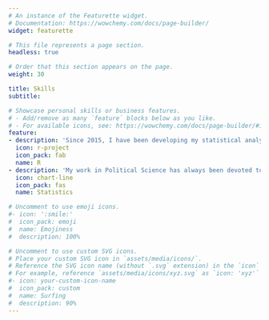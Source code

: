 ```yaml
---
# An instance of the Featurette widget.
# Documentation: https://wowchemy.com/docs/page-builder/
widget: featurette

# This file represents a page section.
headless: true

# Order that this section appears on the page.
weight: 30

title: Skills
subtitle:

# Showcase personal skills or business features.
# - Add/remove as many `feature` blocks below as you like.
# - For available icons, see: https://wowchemy.com/docs/page-builder/#icons
feature:
- description: 'Since 2015, I have been developing my statistical analysis using R. More recently, I am also using <a href = "https://rmarkdown.rstudio.com/" target="_blank" rel="noopener noreferrer" style="color: #F76F8E">Rmarkdown</a>  to develop my quantitative reports, presentations, and this website.'
  icon: r-project
  icon_pack: fab
  name: R
- description: 'My work in Political Science has always been devoted to statistical analysis. I begin with OLS models with **interactions**, explore **multinomial probit** in the masters, now, I aim to implement in my dissertation **time-series** analysis.'
  icon: chart-line
  icon_pack: fas
  name: Statistics

# Uncomment to use emoji icons.
#- icon: ':smile:'
#  icon_pack: emoji
#  name: Emojiness
#  description: 100% 

# Uncomment to use custom SVG icons.
# Place your custom SVG icon in `assets/media/icons/`.
# Reference the SVG icon name (without `.svg` extension) in the `icon` field.
# For example, reference `assets/media/icons/xyz.svg` as `icon: 'xyz'`
#- icon: your-custom-icon-name
#  icon_pack: custom
#  name: Surfing
#  description: 90%
---
```


